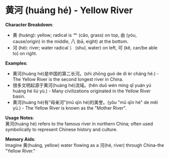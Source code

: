 # **黄河 (huáng hé) - Yellow River**

**Character Breakdown**:  
- 黄 (huáng): yellow; radical is 艹 (cǎo, grass) on top, 由 (yóu, cause/origin) in the middle, 八 (bā, eight) at the bottom.  
- 河 (hé): river; water radical 氵 (shuǐ, water) on left, 可 (kě, can/be able to) on right.

**Examples**:  
- 黄河(huáng hé)是中国的第二长河。(shì zhōng guó de dì èr cháng hé.) - The Yellow River is the second longest river in China.  
- 很多文明起源于黄河(huáng hé)流域。(hěn duō wén míng qǐ yuán yú huáng hé liú yù.) - Many civilizations originated in the Yellow River basin.  
- 黄河(huáng hé)有“母亲河”(mǔ qīn hé)的美誉。(yǒu "mǔ qīn hé" de měi yù.) - The Yellow River is known as the "Mother River".

**Usage Notes**:  
黄河(huáng hé) refers to the famous river in northern China; often used symbolically to represent Chinese history and culture.

**Memory Aids**:  
Imagine 黄(huáng, yellow) water flowing as a 河(hé, river) through China-the "Yellow River."